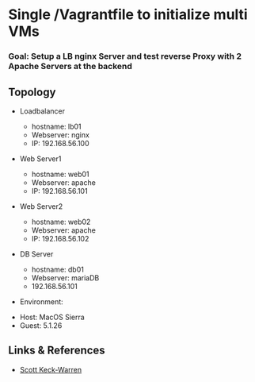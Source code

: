 # Single /Vagrantfile to initialize multi VMs 
### Goal: Setup a LB nginx Server and test reverse Proxy with 2 Apache Servers at the backend

## Topology

* Loadbalancer 
  + hostname: lb01
  + Webserver: nginx
  + IP: 192.168.56.100
  
* Web Server1
  + hostname: web01
  + Webserver: apache
  + IP: 192.168.56.101
  
* Web Server2
  + hostname: web02
  + Webserver: apache
  + IP: 192.168.56.102
  
* DB Server
  + hostname: db01
  + Webserver: mariaDB
  + 192.168.56.101
  
* Environment:
 + Host: MacOS Sierra
 + Guest: 5.1.26
  
## Links & References

+ [Scott Keck-Warren](http://www.thisprogrammingthing.com/2015/multiple-vagrant-vms-in-one-vagrantfile/)
  
  
